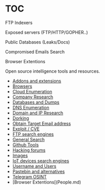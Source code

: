 # TOC

FTP Indexers

Exposed servers (FTP/HTTP/GOPHER..)

Public Databases (Leaks/Docs)

Compromised Emails Search 

Browser Extentions 



Open source intelligence tools and resources.

- [Addons and extensions](Addons.md)
- [Browsers](Browsers.md)
- [Cloud Enumeration](Cloud_Storage.md)
- [Company Research](Company_Research.md)
- [Databases and Dumps](Databases.md)
- [DNS Enumeration](DNS_Recon.md)
- [Domain and IP Research](Domain.md)
- [Dorking](Dorking.md)
- [Obtain Target Email address](E-mail.md)
- [Exploit / CVE](Exploit_CVE.md)
- [FTP search engines](FTP.md)
- [General Search](General_Search.md)
- [Github Tools](Github_Tools.md)
- [Hacking forums](Hacking_forums.md)
- [Images](Images.md)
- [IoT devices search engines](IoT_devices.md)
- [Username and Users](Username.md)
- [Pastebin and alternatives](Pastebin.md)
- [Telegram OSINT](People.md)
- [Browser Extentions[(People.md)
